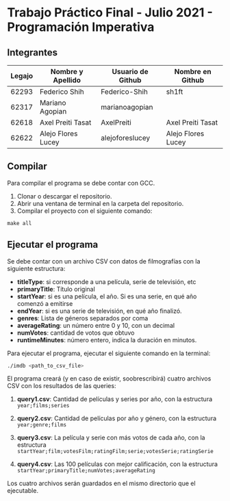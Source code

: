 # Trabajo Práctico Final - Julio 2021 - Programación Imperativa

## Integrantes

| Legajo | Nombre y Apellido | Usuario de Github | Nombre en Github |
|--------|-------------------|-------------------|------------------|
| 62293  | Federico Shih     | Federico-Shih     | sh1ft            |
| 62317  | Mariano Agopian   | marianoagopian    |                  |
| 62618  | Axel Preiti Tasat | AxelPreiti        | Axel Preiti Tasat|
| 62622  | Alejo Flores Lucey | alejoforeslucey  | Alejo Flores Lucey |

## Compilar

Para compilar el programa se debe contar con GCC.

1. Clonar o descargar el repositorio.
2. Abrir una ventana de terminal en la carpeta del repositorio.
3. Compilar el proyecto con el siguiente comando:

```asm
make all
```

## Ejecutar el programa

Se debe contar con un archivo CSV con datos de filmografías con la siguiente estructura:

* **titleType**: si corresponde a una película, serie de televisión, etc 
* **primaryTitle**: Título original 
* **startYear**: si es una película, el año. Si es una serie, en qué año comenzó a emitirse
* **endYear**: si es una serie de televisión, en qué año finalizó.
* **genres**: Lista de géneros separados por coma
* **averageRating**: un número entre 0 y 10, con un decimal
* **numVotes**: cantidad de votos que obtuvo
* **runtimeMinutes**: número entero, indica la duración en minutos. 

Para ejecutar el programa, ejecutar el siguiente comando en la terminal:

```asm
./imdb <path_to_csv_file>
```

El programa creará (y en caso de existir, soobrescribirá) cuatro archivos CSV con los resultados de las queries:

1. **query1.csv**: Cantidad de películas y series por año, con la estructura `year;films;series`

2. **query2.csv**: Cantidad de películas por año y género, con la estructura `year;genre;films`

3. **query3.csv**: La película y serie con más votos de cada año, con la estructura `startYear;film;votesFilm;ratingFilm;serie;votesSerie;ratingSerie`

4. **query4.csv**: Las 100 películas con mejor calificación, con la estructura `startYear;primaryTitle;numVotes;averageRating`

Los cuatro archivos serán guardados en el mismo directorio que el ejecutable.
